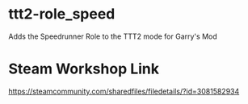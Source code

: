 # ttt2-role_speed
Adds the Speedrunner Role to the TTT2 mode for Garry's Mod

# Steam Workshop Link
https://steamcommunity.com/sharedfiles/filedetails/?id=3081582934
